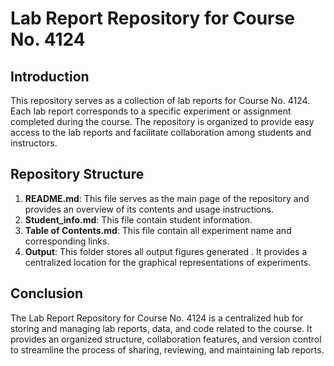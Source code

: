 # Lab Report Repository for Course No. 4124

## Introduction
This repository serves as a collection of lab reports for Course No. 4124. Each lab report corresponds to a specific experiment or assignment completed during the course. The repository is organized to provide easy access to the lab reports and facilitate collaboration among students and instructors.

## Repository Structure
1. **README.md**: This file serves as the main page of the repository and provides an overview of its contents and usage instructions.
2. **Student_info.md**: This file contain student information.
3. **Table of Contents.md**: This file contain all experiment name and corresponding links.
4. **Output**: This folder stores all output figures generated . It provides a centralized location for the graphical representations of experiments.


## Conclusion
The Lab Report Repository for Course No. 4124 is a centralized hub for storing and managing lab reports, data, and code related to the course. It provides an organized structure, collaboration features, and version control to streamline the process of sharing, reviewing, and maintaining lab reports.
